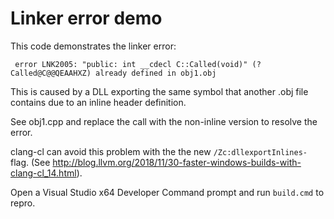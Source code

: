 # Linker error demo

This code demonstrates the linker error:

```
 error LNK2005: "public: int __cdecl C::Called(void)" (?Called@C@@QEAAHXZ) already defined in obj1.obj
```

This is caused by a DLL exporting the same symbol that another .obj file contains
due to an inline header definition.

See obj1.cpp and replace the call with the non-inline version to resolve the error.

clang-cl can avoid this problem with the the new `/Zc:dllexportInlines-` flag. (See
<http://blog.llvm.org/2018/11/30-faster-windows-builds-with-clang-cl_14.html>).

Open a Visual Studio x64 Developer Command prompt and run `build.cmd` to repro.
